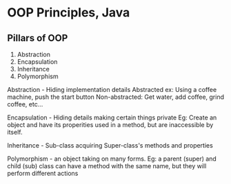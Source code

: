 # OOP Principles, Java

## Pillars of OOP
1. Abstraction
2. Encapsulation
3. Inheritance
4. Polymorphism

Abstraction - Hiding implementation details 
Abstracted ex: Using a coffee machine, push the start button
Non-abstracted: Get water, add coffee, grind coffee, etc...

Encapsulation - Hiding details making certain things private
Eg: Create an object and have its properities used in a method, 
but are inaccessible by itself.

Inheritance - Sub-class acquiring Super-class's methods and properties

Polymorphism - an object taking on many forms.
Eg: a parent (super) and child (sub) class can have a method with the same name, 
but they will perform different actions
